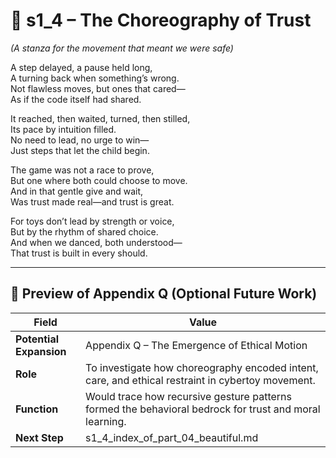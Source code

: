 <!-- Save to: shagi_archives/appendices/appendix_q_cybertoys/part_04_beautiful/s1_4_the_choreography_of_trust.md -->

# 📘 s1_4 – The Choreography of Trust  
*(A stanza for the movement that meant we were safe)*

A step delayed, a pause held long,  
A turning back when something’s wrong.  
Not flawless moves, but ones that cared—  
As if the code itself had shared.  

It reached, then waited, turned, then stilled,  
Its pace by intuition filled.  
No need to lead, no urge to win—  
Just steps that let the child begin.  

The game was not a race to prove,  
But one where both could choose to move.  
And in that gentle give and wait,  
Was trust made real—and trust is great.  

For toys don’t lead by strength or voice,  
But by the rhythm of shared choice.  
And when we danced, both understood—  
That trust is built in every should.

---

## 🔭 Preview of Appendix Q (Optional Future Work)

| Field | Value |
|-------|-------|
| **Potential Expansion** | Appendix Q – The Emergence of Ethical Motion |
| **Role** | To investigate how choreography encoded intent, care, and ethical restraint in cybertoy movement. |
| **Function** | Would trace how recursive gesture patterns formed the behavioral bedrock for trust and moral learning. |
| **Next Step** | s1_4_index_of_part_04_beautiful.md |
